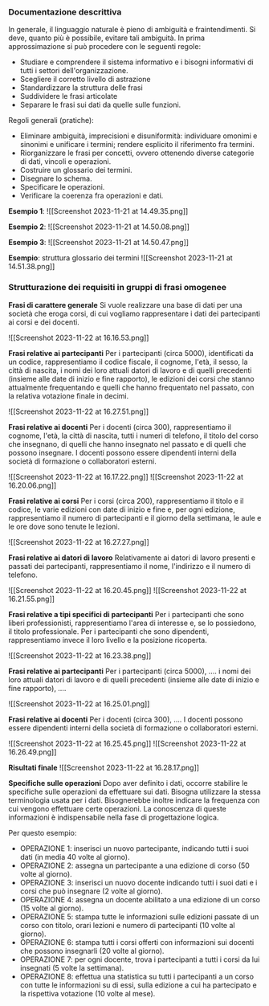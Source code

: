 ### Documentazione descrittiva
In generale, il linguaggio naturale è pieno di ambiguità e fraintendimenti. Si deve, quanto più è possibile, evitare tali ambiguità. In prima approssimazione si può procedere con le seguenti regole:
- Studiare e comprendere il sistema informativo e i bisogni informativi di tutti i settori dell'organizzazione.
- Scegliere il corretto livello di astrazione
- Standardizzare la struttura delle frasi
- Suddividere le frasi articolate
- Separare le frasi sui dati da quelle sulle funzioni.

Regoli generali (pratiche):
- Eliminare ambiguità, imprecisioni e disuniformità: individuare omonimi e sinonimi e unificare i termini; rendere esplicito il riferimento fra termini. 
- Riorganizzare le frasi per concetti, ovvero ottenendo diverse categorie di dati, vincoli e operazioni.
- Costruire un glossario dei termini.
- Disegnare lo schema.
- Specificare le operazioni.
- Verificare la coerenza fra operazioni e dati.

**Esempio 1**:
![[Screenshot 2023-11-21 at 14.49.35.png]]

**Esempio 2**:
![[Screenshot 2023-11-21 at 14.50.08.png]]

**Esempio 3**:
![[Screenshot 2023-11-21 at 14.50.47.png]]

**Esempio**: struttura glossario dei termini
![[Screenshot 2023-11-21 at 14.51.38.png]]

### Strutturazione dei requisiti in gruppi di frasi omogenee
**Frasi di carattere generale**
Si vuole realizzare una base di dati per una società che eroga corsi, di cui vogliamo rappresentare i dati dei partecipanti ai corsi e dei docenti.

![[Screenshot 2023-11-22 at 16.16.53.png]]

**Frasi relative ai partecipanti**
Per i partecipanti (circa 5000), identificati da un codice, rappresentiamo il codice fiscale, il cognome, l'età, il sesso, la città di nascita, i nomi dei loro attuali datori di lavoro e di quelli precedenti (insieme alle date di inizio e fine rapporto), le edizioni dei corsi che stanno attualmente frequentando e quelli che hanno frequentato nel passato, con la relativa votazione finale in decimi.

![[Screenshot 2023-11-22 at 16.27.51.png]]

**Frasi relative ai docenti**
Per i docenti (circa 300), rappresentiamo il cognome, l'età, la città di nascita, tutti i numeri di telefono, il titolo del corso che insegnano, di quelli che hanno insegnato nel passato e di quelli che possono insegnare. I docenti possono essere dipendenti interni della società di formazione o collaboratori esterni.

![[Screenshot 2023-11-22 at 16.17.22.png]]    ![[Screenshot 2023-11-22 at 16.20.06.png]]   

**Frasi relative ai corsi**
Per i corsi (circa 200), rappresentiamo il titolo e il codice, le varie edizioni con date di inizio e fine e, per ogni edizione, rappresentiamo il numero di partecipanti e il giorno della settimana, le aule e le ore dove sono tenute le lezioni.

![[Screenshot 2023-11-22 at 16.27.27.png]]

**Frasi relative ai datori di lavoro**
Relativamente ai datori di lavoro presenti e passati dei partecipanti, rappresentiamo il nome, l'indirizzo e il numero di telefono.

![[Screenshot 2023-11-22 at 16.20.45.png]]   ![[Screenshot 2023-11-22 at 16.21.55.png]]

**Frasi relative a tipi specifici di partecipanti**
Per i partecipanti che sono liberi professionisti, rappresentiamo l'area di interesse e, se lo possiedono, il titolo professionale. Per i partecipanti che sono dipendenti, rappresentiamo invece il loro livello e la posizione ricoperta.

![[Screenshot 2023-11-22 at 16.23.38.png]]

**Frasi relative ai partecipanti**
Per i partecipanti (circa 5000), …. i nomi dei loro attuali datori di lavoro e di quelli precedenti (insieme alle date di inizio e fine rapporto), ….

![[Screenshot 2023-11-22 at 16.25.01.png]]

**Frasi relative ai docenti**
Per i docenti (circa 300), …. I docenti possono essere dipendenti interni della società di formazione o collaboratori esterni.

![[Screenshot 2023-11-22 at 16.25.45.png]]
![[Screenshot 2023-11-22 at 16.26.49.png]]

**Risultati finale**
![[Screenshot 2023-11-22 at 16.28.17.png]]

**Specifiche sulle operazioni**
Dopo aver definito i dati, occorre stabilire le specifiche sulle operazioni da effettuare sui dati. Bisogna utilizzare la stessa terminologia usata per i dati. Bisognerebbe inoltre indicare la frequenza con cui vengono effettuare certe operazioni. La conoscenza di queste informazioni è indispensabile nella fase di progettazione logica.

Per questo esempio:
- OPERAZIONE 1: inserisci un nuovo partecipante, indicando tutti i suoi dati (in media 40 volte al giorno).
- OPERAZIONE 2: assegna un partecipante a una edizione di corso (50 volte al giorno).
- OPERAZIONE 3: inserisci un nuovo docente indicando tutti i suoi dati e i corsi che può insegnare (2 volte al giorno).
- OPERAZIONE 4: assegna un docente abilitato a una edizione di un corso (15 volte al giorno).
- OPERAZIONE 5: stampa tutte le informazioni sulle edizioni passate di un corso con titolo, orari lezioni e numero di partecipanti (10 volte al giorno).
- OPERAZIONE 6: stampa tutti i corsi offerti con informazioni sui docenti che possono insegnarli (20 volte al giorno).
- OPERAZIONE 7: per ogni docente, trova i partecipanti a tutti i corsi da lui insegnati (5 volte la settimana).
- OPERAZIONE 8: effettua una statistica su tutti i partecipanti a un corso con tutte le informazioni su di essi, sulla edizione a cui ha partecipato e la rispettiva votazione (10 volte al mese).
